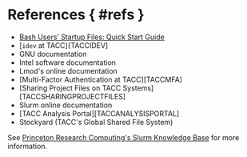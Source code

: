 # References { #refs }

* [Bash Users’ Startup Files: Quick Start Guide](TACCBASHQUICKSTART)
* [`idev` at TACC]{TACCIDEV]
* GNU documentation
* Intel software documentation
* Lmod's online documentation
* [Multi-Factor Authentication at TACC][TACCMFA]
* [Sharing Project Files on TACC Systems][TACCSHARINGPROJECTFILES]
* Slurm online documentation
* [TACC Analysis Portal][TACCANALYSISPORTAL]
* Stockyard (TACC's Global Shared File System)

See [Princeton Research Computing's Slurm Knowledge Base](https://researchcomputing.princeton.edu/support/knowledge-base/slurm) for more information.
